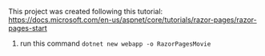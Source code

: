 This project was created following this tutorial: https://docs.microsoft.com/en-us/aspnet/core/tutorials/razor-pages/razor-pages-start

1. run this command `dotnet new webapp -o RazorPagesMovie`
